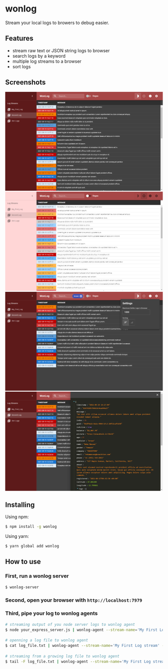 # wonlog

Stream your local logs to browers to debug easier.

## Features

- stream raw text or JSON string logs to browser
- search logs by a keyword
- multiple log streams to a browser
- sort logs

## Screenshots

![Screenshot - darkmode](./docs/assets/images/screenshot1.png)
![Screenshot - lightmode](./docs/assets/images/screenshot2.png)
![Screenshot - search & settings](./docs/assets/images/screenshot3.png)
![Screenshot - detail view](./docs/assets/images/screenshot4.png)

## Installing

Using npm:
```bash
$ npm install -g wonlog
```

Using yarn:
```bash
$ yarn global add wonlog
```

## How to use

### First, run a wonlog server
```bash
$ wonlog-server
```

### Second, open your browser with `http://localhost:7979`

### Third, pipe your log to wonlog agents

```bash
# streaming output of you node server logs to wonlog agent
$ node your_express_server.js | wonlog-agent --stream-name='My First Log stream' --verbose

# openning a log file to wonlog agent
$ cat log_file.txt | wonlog-agent --stream-name='My First Log stream' --verbose

# streaming from a growing log file to wonlog agent
$ tail -F log_file.txt | wonlog-agent --stream-name='My First Log stream' --verbose
```
